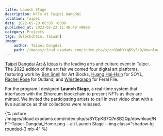```yaml
---
title: Launch Stage
description: NFTs at Taipei Dangdai
location: Taipei
date: 2022-05-20 00:00 +0000
published_at: 2023-02-23 11:46:40 +0800
category: Projects
tags: [Blockchain, Taiwan]
image:
    author: Taipei Dangdai
    path: /images/cloud.cxadams.com/index.php/s/nn9QobYYqBSyZk9/download/284547233_339737218268457_796128295586667004_n.jpg
---
```


[Taipei Dangdai Art & Ideas][Taipei Dangdai] is the leading arts and culture
event in Taipei. The 2022 edition of the art fair welcomed four digital art
platforms, featuring work by [Ben Snell] for Art Blocks, [Huang Hai-Hsin] for SOYL,
[Rachel Rose] for Outland, and [Whistlegraph] for Feral File.

For the program I designed **Launch Stage**, a real-time system that interfaces
with the Ethereum blockchain to present NFTs as they are minted. We invited the
participating artists to call in over video chat with a live audience as their
collections were released.

{% picture /images/cloud.cxadams.com/index.php/s/8YCpKB7Q7nSB2Qp/download/NFT-Taipei-Dangdai_Home.png --alt Launch Stage --img class="shadow-lg rounded-3 mb-4" %}

[Taipei Dangdai]: https://taipeidangdai.com/
[Ben Snell]: https://www.artblocks.io/project/308
[Huang Hai-Hsin]: https://soyl.one/collection/1/0x8Dbf6686106d1204AfcD3f57c6e7b31323C672c4
[Rachel Rose]: https://outland.art/rachel-rose/
[Whistlegraph]: https://feralfile.com/exhibitions/ten-whistlegraphs-thv
